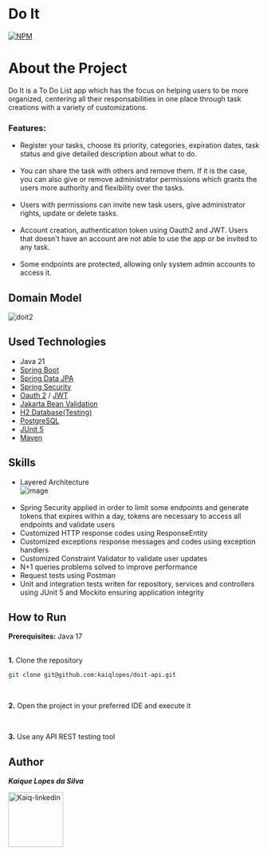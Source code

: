 # Do It
[![NPM](https://img.shields.io/npm/l/react)](https://github.com/kaiqlopes/doit-api/blob/main/LICENSE)

# About the Project

Do It is a To Do List app which has the focus on helping users to be more organized, centering all their responsabilities in one place through task creations with a variety of customizations.

### Features:

- Register your tasks, choose its priority, categories, expiration dates, task status and give detailed description about what to do.
<br><br>
- You can share the task with others and remove them. If it is the case, you can also give or remove administrator permissions which grants the users more authority and flexibility over the tasks. 
<br><br>
- Users with permissions can invite new task users, give administrator rights, update or delete tasks.
<br><br>
- Account creation, authentication token using Oauth2 and JWT. Users that doesn't have an account are not able to use the app or be invited to any task.
<br><br>
- Some endpoints are protected, allowing only system admin accounts to access it.

## Domain Model
![doit2](https://github.com/kaiqlopes/doit-api/assets/58572272/806bc715-b362-4d52-855e-1dca6988334d)

## Used Technologies

- Java 21
- <a href = "https://spring.io/projects/spring-boot">Spring Boot<a/>
- <a href = "https://spring.io/projects/spring-data">Spring Data JPA<a/>
- <a href = "https://spring.io/projects/spring-security">Spring Security<a/>
- <a href = "https://oauth.net/2/">Oauth 2<a/> / <a href = "https://jwt.io/">JWT<a/>
- <a href = "https://beanvalidation.org/">Jakarta Bean Validation<a/>
- <a href = "https://www.h2database.com/html/main.html">H2 Database(Testing)<a/>
- <a href = "https://www.postgresql.org/">PostgreSQL<a/>
- <a href = "https://junit.org/junit5/">JUnit 5<a/>
- <a href = "https://maven.apache.org/">Maven<a/>

## Skills

- Layered Architecture <br>
![image](https://github.com/kaiqlopes/client-api/assets/58572272/79213efb-9599-4eb5-a492-cca895f8ed09)
  <br><br>
- Spring Security applied in order to limit some endpoints and generate tokens that expires within a day, tokens are necessary to access all endpoints and validate users
- Customized HTTP response codes using ResponseEntity
- Customized exceptions response messages and codes using exception handlers
- Customized Constraint Validator to validate user updates
- N+1 queries problems solved to improve performance
- Request tests using Postman
- Unit and integration tests writen for repository, services and controllers using JUnit 5 and Mockito ensuring application integrity

## How to Run

<b>Prerequisites:</b> Java 17
<br><br>

<b>1.</b> Clone the repository
  ```bash
  git clone git@github.com:kaiqlopes/doit-api.git
```
<br>

<b>2.</b> Open the project in your preferred IDE and execute it

<br>

<b>3.</b> Use any API REST testing tool


## Author
<b>_Kaique Lopes da Silva_</b> <br>
<div align="left" style="display: inline-block;">
  <a href="https://www.linkedin.com/in/kaiqlopes/" target="_blank">
    <img align= "center" alt="Kaiq-linkedin" = height "110" width="110" src="https://img.shields.io/badge/LinkedIn-0077B5?style=for-the-badge&logo=linkedin&logoColor=white">
  </a>
</div>
